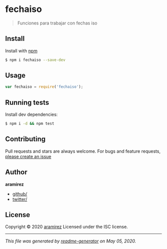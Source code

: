 # fechaiso

> Funciones para trabajar con fechas iso

## Install

Install with [npm](https://www.npmjs.com/)

```sh
$ npm i fechaiso --save-dev
```

## Usage

```js
var fechaiso = require('fechaiso');
```

## Running tests

Install dev dependencies:

```sh
$ npm i -d && npm test
```

## Contributing

Pull requests and stars are always welcome. For bugs and feature requests, [please create an issue](https://github.com/Andres%20Ramirez/fechaiso/issues)

## Author

**aramirez**

* [github/](https://github.com/)
* [twitter/](http://twitter.com/)

## License

Copyright © 2020 [aramirez](#aramirez)
Licensed under the ISC license.

***

_This file was generated by [readme-generator](https://github.com/jonschlinkert/readme-generator) on May 05, 2020._
